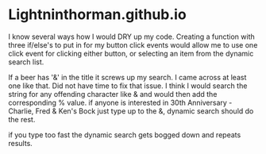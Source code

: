 # Lightninthorman.github.io

I know several ways how I would DRY up my code. Creating a function with three if/else's to put in for my button click events would allow me to use one click event for clicking either button, or selecting an item from the dynamic search list.

If a beer has '&' in the title it screws up my search. I came across at least one like that. Did not have time to fix that issue. I think I would search the string for any offending character like & and would then add the corresponding % value. if anyone is interested in 30th Anniversary - Charlie, Fred & Ken's Bock just type up to the &, dynamic search should do the rest.

if you type too fast the dynamic search gets bogged down and repeats results.
